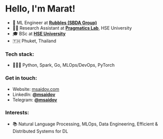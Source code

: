 # Hello, I'm Marat!
- 🔭 ML Engineer at [**Rubbles (SBDA Group)**](https://sbdagroup.com/)
- 👨‍🔬 Research Assistant at [**Pragmatics Lab**](https://cs.hse.ru/en/ai/computational-pragmatics/), HSE University
- 🎓 BSc at [**HSE University**](https://cs.hse.ru/en/)
- 🇹🇭 Phuket, Thailand

### Tech stack:
- 🧑🏻‍💻 Python, Spark, Go, MLOps/DevOps, PyTorch

### Get in touch:
- Website: [msaidov.com](https://msaidov.com/)
- LinkedIn: [**@msaidov**](https://www.linkedin.com/in/msaidov/)
- Telegram: [**@msaidov**](https://t.me/msaidov)

### Interests:

- 📚 Natural Language Processing, MLOps, Data Engineering, Efficient & Distributed Systems for DL
